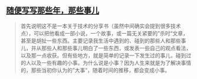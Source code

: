 ## [随便写写那些年，那些事儿]( https://thoselittlethings.github.io/wuxie/)

>首先说明这不是一本关于技术的分享书（虽然中间确实会提到很多技术点），可以把他看成一部小说，一个故事，或一篇无关紧要的”杀时“文章，甚至是胡扯一些东西。主要记录我生活中遇到的、碰到的那些人和那些事儿，并从那些人和那些事儿明白了一些东西，或发表一些自己的观点看法，以及那一点收获。但有些地方，就是简单的记录一下发生过的事儿，碰到过的人以及一些有趣的小事。为什么说是小事？因为人生来就是为了解决事情的，那些当初你认为的”大事“，随着时间的推移，都会变成小事。